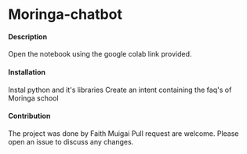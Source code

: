 # Moringa-chatbot
#### Description
Open the notebook using the google colab link provided.
#### Installation
Instal python and it's libraries
Create an intent containing the faq's of Moringa school
#### Contribution
The project was done by Faith Muigai
Pull request are welcome. Please open an issue to discuss any changes.
